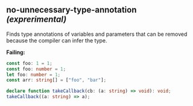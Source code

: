 ## no-unnecessary-type-annotation *(exprerimental)*

Finds type annotations of variables and parameters that can be removed because the compiler can infer the type.

**Failing:**

```ts
const foo: 1 = 1;
const foo: number = 1;
let foo: number = 1;
const arr: string[] = ["foo", "bar"];

declare function takeCallback(cb: (a: string) => void): void;
takeCallback((a: string) => a);
```
